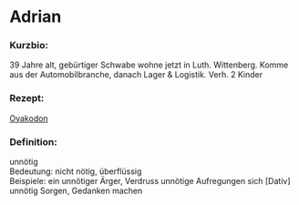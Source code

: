 # Adrian

### Kurzbio:  
39 Jahre alt, gebürtiger Schwabe wohne jetzt in Luth. Wittenberg. Komme aus der Automobilbranche, danach Lager & Logistik.
Verh. 2 Kinder

### Rezept:
[Oyakodon](https://1mal1japan.de/rezepte/oyakodon/)

### Definition:
unnötig   
Bedeutung:
nicht nötig, überflüssig  
Beispiele:
ein unnötiger Ärger, Verdruss
unnötige Aufregungen
sich [Dativ] unnötig Sorgen, Gedanken machen